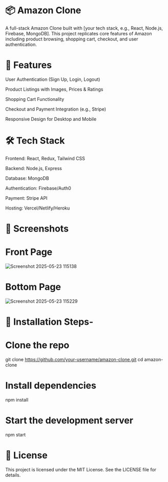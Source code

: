 # 📦 Amazon Clone

A full-stack Amazon Clone built with [your tech stack, e.g., React, Node.js, Firebase, MongoDB]. This project replicates core features of Amazon including product browsing, shopping cart, checkout, and user authentication.

# 🚀 Features

User Authentication (Sign Up, Login, Logout)

Product Listings with Images, Prices & Ratings

Shopping Cart Functionality

Checkout and Payment Integration (e.g., Stripe)

Responsive Design for Desktop and Mobile


# 🛠️ Tech Stack

Frontend: React, Redux, Tailwind CSS

Backend: Node.js, Express

Database: MongoDB

Authentication: Firebase/Auth0

Payment: Stripe API

Hosting: Vercel/Netlify/Heroku

# 📸 Screenshots

# Front Page
![Screenshot 2025-05-23 115138](https://github.com/user-attachments/assets/969626c9-8726-4e15-ad1c-388a55a4b0b4)

# Bottom Page
![Screenshot 2025-05-23 115229](https://github.com/user-attachments/assets/fc2496b8-ba46-4f6e-b6c3-62d4090851e3)

# 📂 Installation Steps-
# Clone the repo
git clone https://github.com/your-username/amazon-clone.git
cd amazon-clone

# Install dependencies
npm install

# Start the development server
npm start


# 📄 License
This project is licensed under the MIT License. See the LICENSE file for details.

